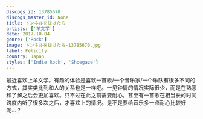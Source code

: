 ```yaml
---
discogs_id: 13785670
discogs_master_id: None
title: トンネルを抜けたら
artists: ['羊文学']
date: 2017-10-04
genre: ['Rock']
image: トンネルを抜けたら-13785670.jpg
label: Felicity
country: Japan
styles: ['Indie Rock', 'Shoegaze']
---
```


最近喜欢上羊文学。有趣的体验是喜欢一首歌/一个音乐家/一个乐队有很多不同的方式，其实类比到和人的关系也是一样吧。一见钟情的情况实际很少，而是在熟悉和了解之后会更加喜欢。只不过在此之前需要耐心，甚至有一首歌在相当长的时间跨度内听了很多次之后，才喜欢上的情况。是不是要给音乐多一点耐心比较好呢…？